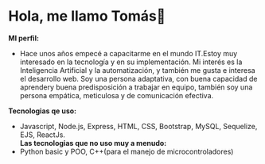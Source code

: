 # Hola, me llamo Tomás👋


<b>MI perfil:</b><br>
  - Hace unos años empecé a capacitarme en el mundo IT.Estoy muy interesado en la tecnología y en su implementación. Mi interés es la Inteligencia Artificial y la       automatización, y también me gusta e interesa el desarrollo web. Soy una persona adaptativa, con buena capacidad de aprendery buena predisposición a trabajar en     equipo, también soy una persona empática, meticulosa y de comunicación efectiva.

<b>Tecnologias qe uso:</b><br>
  - Javascript, Node.js, Express, HTML, CSS, Bootstrap, MySQL, Sequelize, EJS, ReactJs.<br><b>Las tecnologias que no uso muy a menudo:</b><br>
  - Python basic y POO, C++(para el manejo de microcontroladores)
 


<!--
**TomasLopezTur/TomasLopezTur** is a ✨ _special_ ✨ repository because its `README.md` (this file) appears on your GitHub profile.

Here are some ideas to get you started:

- 🔭 I’m currently working on ...
- 🌱 I’m currently learning ...
- 👯 I’m looking to collaborate on ...
- 🤔 I’m looking for help with ...
- 💬 Ask me about ...
- 📫 How to reach me: ...
- 😄 Pronouns: ...
- ⚡ Fun fact: ...
-->
